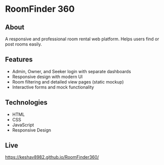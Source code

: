 # RoomFinder 360

## About
A responsive and professional room rental web platform. Helps users find or post rooms easily.

## Features
- Admin, Owner, and Seeker login with separate dashboards
- Responsive design with modern UI
- Room filtering and detailed view pages (static mockup)
- Interactive forms and mock functionality

## Technologies
- HTML
- CSS
- JavaScript
- Responsive Design

## Live
https://keshav8982.github.io/RoomFinder360/

